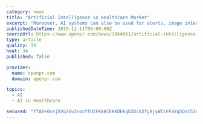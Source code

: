 ```yaml
---
category: news
title: "Artificial Intelligence in Healthcare Market"
excerpt: "Moreover, AI systems can also be used for alerts, image interpretation, reminders, and therapy planning during medical procedures. The global artificial intelligence in healthcare market is expected to reach at $36,250 million by 2026, with a CAGR of 51.7% ..."
publishedDateTime: 2019-11-11T00:00:00Z
sourceUrl: https://www.openpr.com/news/1864661/artificial-intelligence-ai-in-healthcare-market-2019
type: article
quality: 34
heat: 34
published: false

provider:
  name: openpr.com
  domain: openpr.com

topics:
  - AI
  - AI in Healthcare

secured: "ffAB+0xsjXVq7Gv2noxYfUIFKBBCEKKDEkqD2DckXfyXjyWIiFF8YqSQsC53utxFSWhRCFqIeYUj4QJRnpBnyPYYU6NPexyaxQhLrPH5fsU7QFgaCQJbo0b8sfdAzLORYfOZpafBYJlKhP1FQ38YgznIyX5Fvmi3t4g6QvkhCPKIjsUJz2AuYl1gY+dDJVYlxqfX+wwK8vM6Vp5znis4EQB6l3dMrxPjiO+sAcV0nH+VN3ebyXLZl6YPgDVFyu1RbdFXPf0wJ0spq8/cfmUfaQ==;b1DHRUIWifuDDYueRCfBKQ=="
---
```


